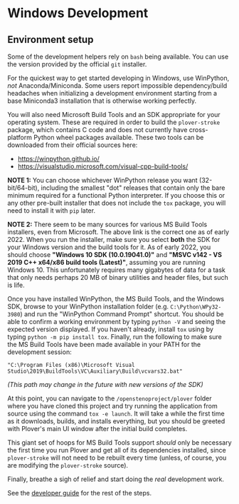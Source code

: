 # Windows Development

## Environment setup

Some of the development helpers rely on `bash` being available. You can use the
version provided by the official `git` installer.

For the quickest way to get started developing in Windows, use WinPython, *not*
Anaconda/Miniconda. Some users report impossible dependency/build headaches when
initializing a development environment starting from a base Miniconda3
installation that is otherwise working perfectly.

You will also need Microsoft Build Tools and an SDK appropriate for your
operating system. These are required in order to build the `plover-stroke`
package, which contains C code and does not currently have cross-platform Python
wheel packages available. These two tools can be downloaded from their official
sources here:

- https://winpython.github.io/
- https://visualstudio.microsoft.com/visual-cpp-build-tools/

**NOTE 1:** You can choose whichever WinPython release you want (32-bit/64-bit),
including the smallest "dot" releases that contain only the bare minimum
required for a functional Python interpreter. If you choose this or any other
pre-built installer that does not include the `tox` package, you will need to
install it with `pip` later.

**NOTE 2:** There seem to be many sources for various MS Build Tools installers,
even from Microsoft. The above link is the correct one as of early 2022. When
you run the installer, make sure you select **both** the SDK for your Windows
version and the build tools for it. As of early 2022, you should choose
**"Windows 10 SDK (10.0.19041.0)"** and **"MSVC v142 - VS 2019 C++ x64/x86 build
tools (Latest)"**, assuming you are running Windows 10. This unfortunately
requires many gigabytes of data for a task that only needs perhaps 20 MB of
binary utilities and header files, but such is life.

Once you have installed WinPython, the MS Build Tools, and the Windows SDK,
browse to your WinPython installation folder (e.g. `C:\Python\WPy32-3980`) and
run the "WinPython Command Prompt" shortcut. You should be able to confirm a
working environment by typing `python -V` and seeing the expected version
displayed. If you haven't already, install `tox` using by typing
`python -m pip install tox`. Finally, run the following to make sure the MS
Build Tools have been made available in your PATH for the development session:

```
"C:\Program Files (x86)\Microsoft Visual Studio\2019\BuildTools\VC\Auxiliary\Build\vcvars32.bat"
```

*(This path may change in the future with new versions of the SDK)*

At this point, you can navigate to the `/openstenoproject/plover` folder where
you have cloned this project and try running the application from source using
the command `tox -e launch`. It will take a while the first time as it
downloads, builds, and installs everything, but you should be greeted with
Plover's main UI window after the initial build completes.

This giant set of hoops for MS Build Tools support *should* only be necessary
the first time you run Plover and get all of its dependencies installed, since
`plover-stroke` will not need to be rebuilt every time (unless, of course, you
are modifying the `plover-stroke` source).

Finally, breathe a sigh of relief and start doing the *real* development work.

See the [developer guide](../doc/developer_guide.md) for the rest of the steps.
